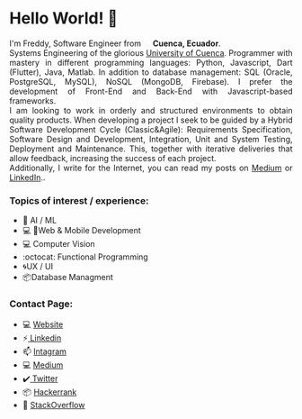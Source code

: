 <h1>Hello World! 👋</h1>

<p style="text-align:justify"> I'm Freddy, Software Engineer from <img src="https://image.flaticon.com/icons/svg/299/299581.svg" width="13"/> <b>Cuenca, Ecuador</b>. <br>Systems Engineering of the glorious <a href="https://www.ucuenca.edu.ec">University of Cuenca</a>. Programmer with mastery in different programming languages: Python, Javascript, Dart (Flutter), Java, Matlab. In addition to database management: SQL (Oracle, PostgreSQL, MySQL), NoSQL (MongoDB, Firebase). I prefer the development of Front-End and Back-End with Javascript-based frameworks.<br>
I am looking to work in orderly and structured environments to obtain quality products. When developing a project I seek to be guided by a Hybrid Software Development Cycle (Classic&Agile): Requirements Specification, Software Design and Development, Integration, Unit and System Testing, Deployment and Maintenance. This, together with iterative deliveries that allow feedback, increasing the success of each project.
<br>
Additionally, I write for the Internet, you can read my posts on <a href='https://medium.com/@freddy.abadl'>Medium</a> or <a href='https://www.linkedin.com/in/freddy-leonardo-abad-leon-aa3843188/'>LinkedIn</a>.</b>.
</p>

### Topics of interest / experience:
- 🤖 AI / ML
- 💻 📱Web & Mobile Development
- 💻 Computer Vision
- :octocat: Functional Programming
- 🌀UX / UI
- 📦Database Managment

### Contact Page:

- 💻 [ Website](http://cuencadev.com)
- ⚡[ Linkedin](https://www.linkedin.com/in/freddy-leonardo-abad-leon-aa3843188/)
- 📫 [ Intagram](https://www.instagram.com/cuencadev/)
- 💻 [ Medium](https://medium.com/@freddy.abadl)
- :heavy_check_mark:[ Twitter](https://twitter.com/FreAbad)
- 📦 [ Hackerrank](https://www.hackerrank.com/freddy_abadl1?hr_r=1)
- 🤖 [ StackOverflow](https://www.linkedin.com/in/freddy-leonardo-abad-leon-aa3843188/)


